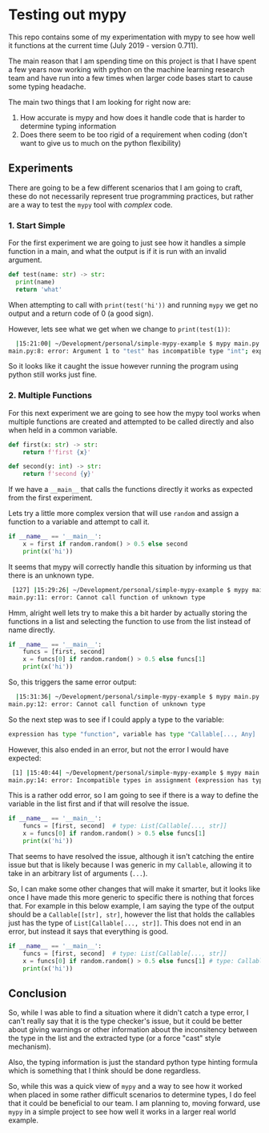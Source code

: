 Testing out mypy
============================

This repo contains some of my experimentation with mypy to see how
well it functions at the current time (July 2019 - version 0.711).  

The main reason that I am spending time on this project is that I have
spent a few years now working with python on the machine learning
research team and have run into a few times when larger code bases start
to cause some typing headache.  

The main two things that I am looking for right now are:

1. How accurate is mypy and how does it handle code that is harder to determine
  typing information
2. Does there seem to be too rigid of a requirement when coding (don't want to give us to much on the python flexibility)

## Experiments

There are going to be a few different scenarios that I am going to craft, these
do not necessarily represent true programming practices, but rather are a way
to test the `mypy` tool with _complex_ code.  

### 1. Start Simple

For the first experiment we are going to just see how it handles a simple
function in a main, and what the output is if it is run with an invalid
argument.  

```python
def test(name: str) -> str:
  print(name)
  return 'what'
```

When attempting to call with `print(test('hi'))` and running `mypy` we get no
output and a return code of 0 (a good sign).  

However, lets see what we get when we change to `print(test(1))`:

```bash
  |15:21:00| ~/Development/personal/simple-mypy-example $ mypy main.py 
main.py:8: error: Argument 1 to "test" has incompatible type "int"; expected "str"
```

So it looks like it caught the issue however running the program using python
still works just fine.  

### 2. Multiple Functions

For this next experiment we are going to see how the mypy tool works when multiple
functions are created and attempted to be called directly and also when held in 
a common variable.  

```python
def first(x: str) -> str:
    return f'first {x}'

def second(y: int) -> str:
    return f'second {y}'
```

If we have a `__main__` that calls the functions directly it works as expected
from the first experiment.  

Lets try a little more complex version that will use `random` and assign a function
to a variable and attempt to call it.  

```python
if __name__ == '__main__':
    x = first if random.random() > 0.5 else second
    print(x('hi'))
```

It seems that mypy will correctly handle this situation by informing us that
there is an unknown type.  

```bash
 [127] |15:29:26| ~/Development/personal/simple-mypy-example $ mypy main.py
main.py:11: error: Cannot call function of unknown type
```

Hmm, alright well lets try to make this a bit harder by actually storing
the functions in a list and selecting the function to use from the list
instead of name directly.  

```python
if __name__ == '__main__':
    funcs = [first, second]
    x = funcs[0] if random.random() > 0.5 else funcs[1]
    print(x('hi'))
```

So, this triggers the same error output:  

```bash
  |15:31:36| ~/Development/personal/simple-mypy-example $ mypy main.py 
main.py:12: error: Cannot call function of unknown type
```

So the next step was to see if I could apply a type to the variable:

```python
expression has type "function", variable has type "Callable[..., Any]
```

However, this also ended in an error, but not the error I would have expected:

```bash
 [1] |15:40:44| ~/Development/personal/simple-mypy-example $ mypy main.py 
main.py:14: error: Incompatible types in assignment (expression has type "function", variable has type "Callable[..., Any]")
```

This is a rather odd error, so I am going to see if there is a way to define
the variable in the list first and if that will resolve the issue.  

```python
if __name__ == '__main__':
    funcs = [first, second]  # type: List[Callable[..., str]]
    x = funcs[0] if random.random() > 0.5 else funcs[1]
    print(x('hi'))
```

That seems to have resolved the issue, although it isn't catching the entire issue
but that is likely because I was generic in my `Callable`, allowing it to take in
an arbitrary list of arguments (`...`).  

So, I can make some other changes that will make it smarter, but it looks like once
I have made this more generic to specific there is nothing that forces that.  For
example in this below example, I am saying the type of the output should be a
`Callable[[str], str]`, however the list that holds the callables just has the
type of `List[Callable[..., str]]`.  This does not end in an error, but instead
it says that everything is good.  

```python
if __name__ == '__main__':
    funcs = [first, second]  # type: List[Callable[..., str]]
    x = funcs[0] if random.random() > 0.5 else funcs[1] # type: Callable[[str], str]
    print(x('hi'))
```

## Conclusion

So, while I was able to find a situation where it didn't catch a type error, I
can't really say that it is the type checker's issue, but it could be better
about giving warnings or other information about the inconsitency between
the type in the list and the extracted type (or a force "cast" style mechanism).  

Also, the typing information is just the standard python type hinting formula
which is something that I think should be done regardless.  

So, while this was a quick view of `mypy` and a way to see how it worked when placed
in some rather difficult scenarios to determine types, I do feel that it could
be beneficial to our team. I am planning to, moving forward, use `mypy` in
a simple project to see how well it works in a larger real world example.  
